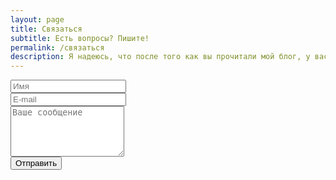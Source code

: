 ```yaml
---
layout: page
title: Связаться
subtitle: Есть вопросы? Пишите!
permalink: /связаться
description: Я надеюсь, что после того как вы прочитали мой блог, у вас остались вопрос на который я мог бы ответить лично. Если это так, то связаться со мной вы сможете тут.
---
```

<form class="container-fluid" id="contact-form" action="mailto:main@snorkusdomus.ru" method="POST" enctype="multipart/form-data" name="ContactForm">
    <div class="row">
        <div class="col-sm-6 form-group">
            <input title="namefield" class="form-control" id="name" name="name" placeholder="Имя" type="text" required>
        </div>
        <div class="col-sm-6 form-group">
            <input title="emailfield" class="form-control" id="email" name="email" placeholder="E-mail" type="email" required>
        </div>
    </div>
    <div class="row">
        <div class="col-sm-12 form-group"><textarea class="form-control" title="commentfield" id="comments" name="message" placeholder="Ваше сообщение" rows="5"></textarea><br></div>
    </div>
    <div class="row">
        <div class="col-sm-12 form-group">
            <button class="btn btn-coll center-block" title="submit-button" type="submit" id="postForm">Отправить</button>
        </div>
    </div>
</form>
<script language=”JavaScript”>
    var frmvalidator = new Validator(“ContactForm”); frmvalidator.addValidation(“name”,”req”,”Пожалуйста, укажите ваше имя”);               frmvalidator.addValidation(“email”,”req”,”Пожалуйста, укажите свой адрес электронной почты”); frmvalidator.addValidation(“message”,”req”,”Пожалуйста, напишите ваше сообщение”); frmvalidator.addValidation(“email”,”email”, “Пожалуйста, введите действительный адрес электронной почты”); 
</script>

<script type="text/javascript">
    var $form = $('form#contact-form'),
    url = 'https://script.google.com/macros/s/AKfycbx_65T093yhAYIIfPg4h91CCNWT8YknQgUIvRhkhdxdAot-BUI/exec',
        redirectUrl = 'cf-success-page.html'

    $('#postForm').on('click', function(e) {
      e.preventDefault();
      var jqxhr = $.get(url, $form.serialize(), function(data) {
                console.log("Success! Data: " + data.statusText);
          $(location).attr('href',redirectUrl);
            });
      })
</script>

